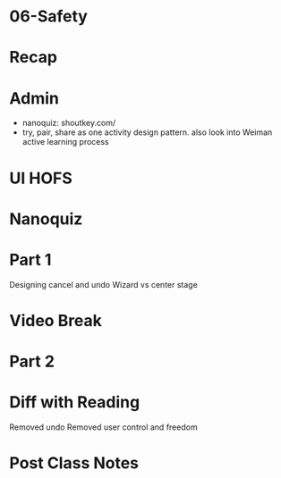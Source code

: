 # 06-Safety

# Recap


# Admin
- nanoquiz: shoutkey.com/
- try, pair, share as one activity design pattern. also look into Weiman active learning process

# UI HOFS


# Nanoquiz


# Part 1
Designing cancel and undo
Wizard vs center stage


# Video Break


# Part 2


# Diff with Reading
Removed undo
Removed user control and freedom

# Post Class Notes